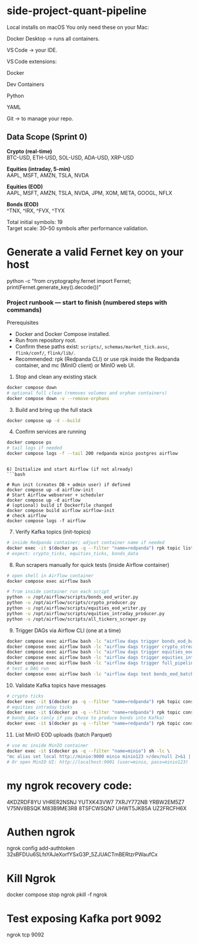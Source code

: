 # side-project-quant-pipeline
Local installs on macOS
You only need these on your Mac:

Docker Desktop → runs all containers.

VS Code → your IDE.

VS Code extensions:

Docker

Dev Containers

Python

YAML

Git → to manage your repo.

## Data Scope (Sprint 0)

**Crypto (real-time)**  
BTC-USD, ETH-USD, SOL-USD, ADA-USD, XRP-USD

**Equities (intraday, 5-min)**  
AAPL, MSFT, AMZN, TSLA, NVDA

**Equities (EOD)**  
AAPL, MSFT, AMZN, TSLA, NVDA, JPM, XOM, META, GOOGL, NFLX

**Bonds (EOD)**  
^TNX, ^IRX, ^FVX, ^TYX

Total initial symbols: 19  
Target scale: 30–50 symbols after performance validation.



# Generate a valid Fernet key on your host
python -c "from cryptography.fernet import Fernet; print(Fernet.generate_key().decode())"

### Project runbook — start to finish (numbered steps with commands)

Prerequisites
- Docker and Docker Compose installed.
- Run from repository root.
- Confirm these paths exist: `scripts/`, `schemas/market_tick.avsc`, `flink/conf/`, `flink/lib/`.
- Recommended: rpk (Redpanda CLI) or use rpk inside the Redpanda container, and mc (MinIO client) or MinIO web UI.

1) Stop and clean any existing stack
```bash
docker compose down
# optional full clean (removes volumes and orphan containers)
docker compose down -v --remove-orphans
```


3) Build and bring up the full stack
```bash
docker compose up -d --build
```

4) Confirm services are running
```bash
docker compose ps
# tail logs if needed
docker compose logs -f --tail 200 redpanda minio postgres airflow 
```

```

6) Initialize and start Airflow (if not already)
```bash

# Run init (creates DB + admin user) if defined
docker compose up -d airflow-init
# Start Airflow webserver + scheduler
docker compose up -d airflow
# (optional) build if Dockerfile changed
docker compose build airflow airflow-init
# check airflow
docker compose logs -f airflow
```

7) Verify Kafka topics (init-topics)
```bash
# inside Redpanda container; adjust container name if needed
docker exec -it $(docker ps -q --filter "name=redpanda") rpk topic list --brokers=redpanda:9092
# expect: crypto_ticks, equities_ticks, bonds_data
```

8) Run scrapers manually for quick tests (inside Airflow container)
```bash
# open shell in Airflow container
docker compose exec airflow bash

# from inside container run each script
python -u /opt/airflow/scripts/bonds_eod_writer.py
python -u /opt/airflow/scripts/crypto_producer.py
python -u /opt/airflow/scripts/equities_eod_writer.py
python -u /opt/airflow/scripts/equities_intraday_producer.py
python -u /opt/airflow/scripts/all_tickers_scraper.py
```

9) Trigger DAGs via Airflow CLI (one at a time)
```bash
docker compose exec airflow bash -lc "airflow dags trigger bonds_eod_batch_dag"
docker compose exec airflow bash -lc "airflow dags trigger crypto_stream_dag"
docker compose exec airflow bash -lc "airflow dags trigger equities_eod_batch_dag"
docker compose exec airflow bash -lc "airflow dags trigger equities_intraday_stream_dag"
docker compose exec airflow bash -lc "airflow dags trigger full_pipeline_test_dag"
# test a DAG run
docker compose exec airflow bash -lc "airflow dags test bonds_eod_batch_dag 2025-09-20"
```

10) Validate Kafka topics have messages
```bash
# crypto ticks
docker exec -it $(docker ps -q --filter "name=redpanda") rpk topic consume crypto_ticks --brokers=redpanda:9092 --num 5
# equities intraday ticks
docker exec -it $(docker ps -q --filter "name=redpanda") rpk topic consume equities_ticks --brokers=redpanda:9092 --num 5
# bonds_data (only if you chose to produce bonds into Kafka)
docker exec -it $(docker ps -q --filter "name=redpanda") rpk topic consume bonds_data --brokers=redpanda:9092 --num 5
```

11) List MinIO EOD uploads (batch Parquet)
```bash
# use mc inside MinIO container
docker exec -it $(docker ps -q --filter "name=minio") sh -lc \
"mc alias set local http://minio:9000 minio minio123 >/dev/null 2>&1 || true; mc ls local/quant/eod --recursive"
# Or open MinIO UI: http://localhost:9001 (user=minio, pass=minio123)
```




# my ngrok recovery code:
4KDZRDF8YU
VHRER2NSNJ
YUTXK43VW7
7XRJY772NB
YRBW2EM5Z7
V75NV8BSQK
M83B9ME3R8
8TSFCWSQN7
UHWT5JKB5A
UZ2FRCFH6X

# Authen ngrok
ngrok config add-authtoken 32sBFDUu6SLfsYAJeXorfYSxG3P_5ZJUACTmBERtzrPWaufCx


# Kill Ngrok
docker compose stop ngrok
pkill -f ngrok

# Test exposing Kafka port 9092
ngrok tcp 9092
